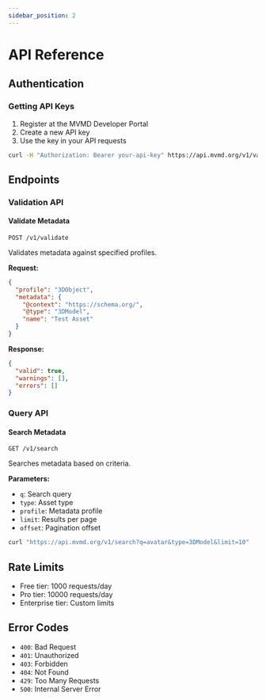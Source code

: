 ```yaml
---
sidebar_position: 2
---
```


# API Reference

## Authentication

### Getting API Keys
1. Register at the MVMD Developer Portal
2. Create a new API key
3. Use the key in your API requests

```bash
curl -H "Authorization: Bearer your-api-key" https://api.mvmd.org/v1/validate
```

## Endpoints

### Validation API

#### Validate Metadata
`POST /v1/validate`

Validates metadata against specified profiles.

**Request:**
```json
{
  "profile": "3DObject",
  "metadata": {
    "@context": "https://schema.org/",
    "@type": "3DModel",
    "name": "Test Asset"
  }
}
```

**Response:**
```json
{
  "valid": true,
  "warnings": [],
  "errors": []
}
```

### Query API

#### Search Metadata
`GET /v1/search`

Searches metadata based on criteria.

**Parameters:**
- `q`: Search query
- `type`: Asset type
- `profile`: Metadata profile
- `limit`: Results per page
- `offset`: Pagination offset

```bash
curl "https://api.mvmd.org/v1/search?q=avatar&type=3DModel&limit=10"
```

## Rate Limits

- Free tier: 1000 requests/day
- Pro tier: 10000 requests/day
- Enterprise tier: Custom limits

## Error Codes

- `400`: Bad Request
- `401`: Unauthorized
- `403`: Forbidden
- `404`: Not Found
- `429`: Too Many Requests
- `500`: Internal Server Error

